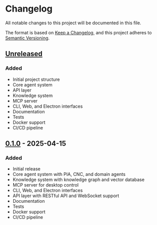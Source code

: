 # Changelog

All notable changes to this project will be documented in this file.

The format is based on [Keep a Changelog](https://keepachangelog.com/en/1.0.0/),
and this project adheres to [Semantic Versioning](https://semver.org/spec/v2.0.0.html).

## [Unreleased]

### Added
- Initial project structure
- Core agent system
- API layer
- Knowledge system
- MCP server
- CLI, Web, and Electron interfaces
- Documentation
- Tests
- Docker support
- CI/CD pipeline

## [0.1.0] - 2025-04-15

### Added
- Initial release
- Core agent system with PIA, CNC, and domain agents
- Knowledge system with knowledge graph and vector database
- MCP server for desktop control
- CLI, Web, and Electron interfaces
- API layer with RESTful API and WebSocket support
- Documentation
- Tests
- Docker support
- CI/CD pipeline

[Unreleased]: https://github.com/exo-agents/exo/compare/v0.1.0...HEAD
[0.1.0]: https://github.com/exo-agents/exo/releases/tag/v0.1.0
